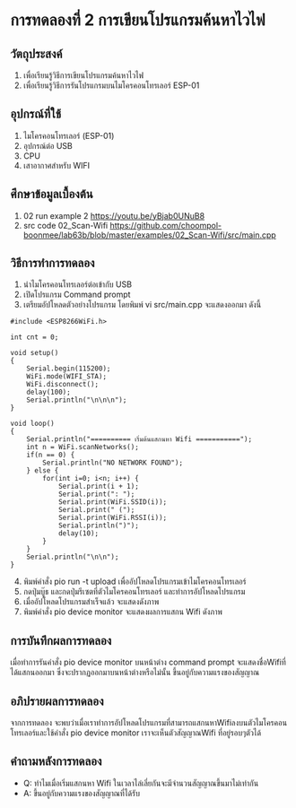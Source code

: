 # การทดลองที่ 2 การเขียนโปรแกรมค้นหาไวไฟ
## วัตถุประสงค์
1. เพื่อเรียนรู้วิธีการเขียนโปรแกรมค้นหาไวไฟ
2. เพื่อเรียนรู้วิธีการรันโปรแกรมบนไมโครคอนโทรเลอร์ ESP-01
## อุปกรณ์ที่ใช้
1. ไมโครคอนโทรเลอร์ (ESP-01)
2. อุปกรณ์ต่อ USB
3. CPU
4. เสาอากาศสำหรับ WIFI
## ศึกษาข้อมูลเบื้องต้น
1. 02 run example 2 https://youtu.be/yBjab0UNuB8
2. src code 02_Scan-Wifi https://github.com/choompol-boonmee/lab63b/blob/master/examples/02_Scan-Wifi/src/main.cpp
## วิธีการทำการทดลอง 
1. นำไมโครคอนโทรเลอร์ต่อเข้ากับ USB
2. เปิดโปรแกรม Command prompt
3. เตรียมอัปโหลดตัวอย่างโปรแกรม โดยพิมพ์ vi src/main.cpp จะแสดงออกมา ดังนี้
``` #include <Arduino.h>
#include <ESP8266WiFi.h>

int cnt = 0;

void setup()
{
	Serial.begin(115200);
	WiFi.mode(WIFI_STA);
	WiFi.disconnect();
	delay(100);
	Serial.println("\n\n\n");
}

void loop()
{
	Serial.println("========== เริ่มต้นแสกนหา Wifi ===========");
	int n = WiFi.scanNetworks();
	if(n == 0) {
		Serial.println("NO NETWORK FOUND");
	} else {
		for(int i=0; i<n; i++) {
			Serial.print(i + 1);
			Serial.print(": ");
			Serial.print(WiFi.SSID(i));
			Serial.print(" (");
			Serial.print(WiFi.RSSI(i));
			Serial.println(")");
			delay(10);
		}
	}
	Serial.println("\n\n");
}
```
4. พิมพ์คำสั่ง pio run -t upload เพื่ออัปโหลดโปรแกรมเข้าไมโครคอนโทรเลอร์
5. กดปุ่มบู๊ธ และกดปุ่มรีเซตที่ตัวไมโครคอนโทรเลอร์ และทำการอัปโหลดโปรแกรม
6. เมื่ออัปโหลดโปรแกรมสำเร็จแล้ว จะแสดงดังภาพ 
7. พิมพ์คำสั่ง pio device monitor จะแสดงผลการแสกน Wifi ดังภาพ 
## การบันทึกผลการทดลอง 
เมื่อทำการรันคำสั่ง pio device monitor บนหน้าต่าง command prompt จะแสดงชื่อWifiที่ได้แสกนออกมา ซึ่งจะปรากฏออกมาบนหน้าต่างหรือไม่นั้น ขึ้นอยู่กับความแรงของสัญญาณ
## อภิปรายผลการทดลอง
จากการทดลอง จะพบว่าเมื่อเราทำการอัปโหลดโปรแกรมที่สามารถแสกนหาWifiลงบนตัวไมโครคอนโทรเลอร์และใช้คำสั่ง pio device monitor เราจะเห็นตัวสัญญาณWifi ที่อยู่รอบๆตัวได้
## คำถามหลังการทดลอง
* Q: ทำไมเมื่อเริ่มแสกนหา Wifi ในเวลาไล่เลี่ยกันจะมีจำนวนสัญญาณขึ้นมาไม่เท่ากัน
* A: ขึ้นอยู่กับความแรงของสัญญาณที่ได้รับ
